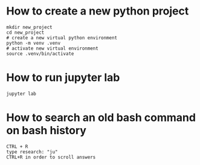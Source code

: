 # How to create a new python project

```
mkdir new_project
cd new_project
# create a new virtual python environment
python -m venv .venv
# activate new virtual environment
source .venv/bin/activate
```

# How to run jupyter lab

```
jupyter lab
```

# How to search an old bash command on bash history

```
CTRL + R
type research: "ju"
CTRL+R in order to scroll answers
```

